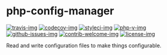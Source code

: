 php-config-manager
==============

[travis-img]: https://img.shields.io/travis/hschulz/php-config-manager.svg?style=flat-square
[codecov-img]: https://img.shields.io/codecov/c/github/hschulz/php-config-manager.svg?style=flat-square
[php-v-img]: https://img.shields.io/packagist/php-v/hschulz/php-config-manager?style=flat-square
[github-issues-img]: https://img.shields.io/github/issues/hschulz/php-config-manager.svg?style=flat-square
[contrib-welcome-img]: https://img.shields.io/badge/contributions-welcome-blue.svg?style=flat-square
[license-img]: https://img.shields.io/github/license/hschulz/php-config-manager.svg?style=flat-square
[styleci-img]: https://styleci.io/repos/130522601/shield

[![travis-img]](https://travis-ci.com/github/hschulz/php-config-manager)
[![codecov-img]](https://codecov.io/gh/hschulz/php-config-manager)
[![styleci-img]](https://github.styleci.io/repos/130522601)
[![php-v-img]](https://packagist.org/packages/hschulz/php-config-manager)
[![github-issues-img]](https://github.com/hschulz/php-config-manager/issues)
[![contrib-welcome-img]](https://github.com/hschulz/php-config-manager/blob/master/CONTRIBUTING.md)
[![license-img]](https://github.com/hschulz/php-config-manager/blob/master/LICENSE)

Read and write configuration files to make things configurable.

